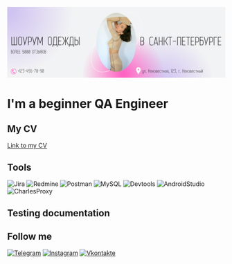[![Header](https://github.com/ViktorRusin/ViktorRusin/blob/master/assets/Header.png)](https://vk.com/vik_rusin)

# I'm a beginner QA Engineer

## My CV
[Link to my CV](https://docs.google.com/document/d/1izwLvfun-gvLb-PtJr6jkJ1y8GvhJdhT/edit?usp=sharing&ouid=113968478991772098723&rtpof=true&sd=true)

## Tools

![Jira](https://img.shields.io/badge/Jira-090909?style=for-the-badge&logo=jira&logoColor=136BE1)
![Redmine](https://img.shields.io/badge/Redmine-090909?style=for-the-badge&logo=redmine&logoColor=CA1613)
![Postman](https://img.shields.io/badge/Postman-090909?style=for-the-badge&logo=postman)
![MySQL](https://img.shields.io/badge/MySQL-090909?style=for-the-badge&logo=mysql&logoColor=00618A)
![Devtools](https://img.shields.io/badge/Devtools-090909?style=for-the-badge&logo=googlechrome&logoColor=2674F2)
![AndroidStudio](https://img.shields.io/badge/androidstudio-090909?style=for-the-badge&logo=androidstudio&logoColor=3AD07D)
![CharlesProxy](https://img.shields.io/badge/charlesproxy-090909?style=for-the-badge&logo)

## Testing documentation

## Follow me

[![Telegram](https://img.shields.io/badge/telegram-090909?style=for-the-badge&logo=telegram&logoColor=136BE1)](https://t.me/rusinviktor)
[![Instagram](https://img.shields.io/badge/Instagram-090909?style=for-the-badge&logo=instagram&logoColor=CA1613)](https://www.instagram.com/viktorqae/)
[![Vkontakte](https://img.shields.io/badge/Vkontakte-090909?style=for-the-badge&logo=vk&logoColor=0077FF)](https://vk.com/vik_rusin)